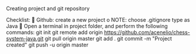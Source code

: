Creating project and git repository

Checklist:
 Github: create a new project
o NOTE: choose .gitignore type as Java
 Open a terminal in project folder, and perform the following commands:
git init
git remote add origin https://github.com/acenelio/chess-system-java.git
git pull origin master
git add .
git commit -m "Project created"
git push -u origin master
